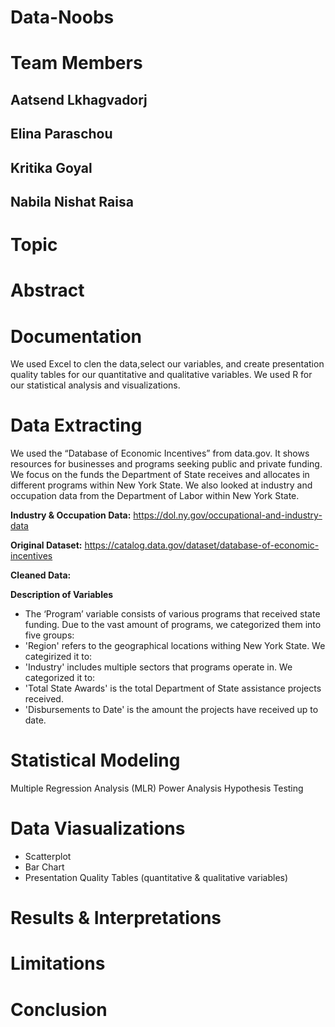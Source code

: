 # Data-Noobs

# **Team Members**
## Aatsend Lkhagvadorj
## Elina Paraschou
## Kritika Goyal
## Nabila Nishat Raisa

# **Topic**

# **Abstract**

# **Documentation**
We used Excel to clen the data,select our variables, and create presentation quality tables for our quantitative and qualitative variables. We used R for our statistical analysis and visualizations. 

# **Data Extracting**
We used the “Database of Economic Incentives” from data.gov. It shows resources for businesses and programs seeking public and private funding. We focus on the funds the Department of State receives and allocates in different programs within New York State. We also looked at industry and occupation data from the Department of Labor within New York State.

**Industry & Occupation Data:** https://dol.ny.gov/occupational-and-industry-data

**Original Dataset:** https://catalog.data.gov/dataset/database-of-economic-incentives 

**Cleaned Data:**

**Description of Variables**
- The ‘Program’ variable consists of various programs that received state funding. Due to the vast amount of programs, we categorized them into five groups: 
- 'Region' refers to the geographical locations withing New York State. We categirized it to:
- 'Industry' includes multiple sectors that programs operate in. We categorized it to:
- 'Total State Awards' is the total Department of State assistance projects received.
- 'Disbursements to Date' is the amount the projects have received up to date. 

# **Statistical Modeling**
Multiple Regression Analysis (MLR)
Power Analysis
Hypothesis Testing


# **Data Viasualizations**
- Scatterplot
- Bar Chart
- Presentation Quality Tables (quantitative & qualitative variables)

# **Results & Interpretations**

# **Limitations**

# **Conclusion**






